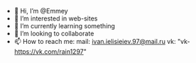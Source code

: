 - 👋 Hi, I’m @Emmey
- 👀 I’m interested in web-sites
- 🌱 I’m currently learning something
- 💞️ I’m looking to collaborate
- 📫 How to reach me:
  mail: ivan.ielisieiev.97@mail.ru
  vk: "vk-https://vk.com/rain1297"


